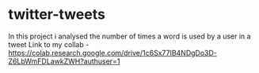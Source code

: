 # twitter-tweets
In this project i analysed the number of times a word is used by a user in a tweet
Link to my collab - https://colab.research.google.com/drive/1c6Sx77IB4NDgDo3D-Z6LbWmFDLawkZWH?authuser=1
